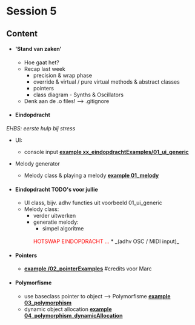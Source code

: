 
# Session 5

## Content

* #### 'Stand van zaken'

  * Hoe gaat het?
  * Recap last week
    * precision & wrap phase
    * override & virtual / pure virtual methods & abstract classes
    * pointers
    * class diagram - Synths & Oscillators
  * Denk aan de .o files! --> .gitignore

* #### Eindopdracht
_EHBS: eerste hulp bij stress_
  * UI:
    * console input
    <u>**example xx_eindopdrachtExamples/01_ui_generic**</u>    
  * Melody generator
    * Melody class & playing a melody
    <u>**example 01_melody**</u>    

* #### Eindopdracht TODO's voor jullie
  * UI class, bijv. adhv functies uit voorbeeld 01_ui_generic
  * Melody class:
    * verder uitwerken
    * generatie melody:
      * simpel algoritme
      <span style="color: red;">
      </br>HOTSWAP EINDOPDRACHT ...
      </span>            
      * _(adhv OSC / MIDI input)_


* #### Pointers
  * <u>**example /02_pointerExamples**</u> #credits voor Marc

* #### Polymorfisme
  * use baseclass pointer to object --> Polymorfisme
  <u>**example 03_polymorphism**</u>
  * dynamic object allocation
  <u>**example 04_polymorphism_dynamicAllocation**</u>
